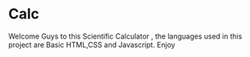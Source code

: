 # Calc
Welcome Guys to this Scientific Calculator , the languages used in this project are Basic HTML,CSS and Javascript. Enjoy
